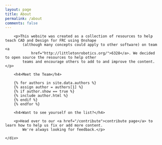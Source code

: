 ```yaml
---
layout: page
title: About
permalink: /about
comments: false
---
```


<div class="row justify-content-center">
    <div class="col-md-8 pr-5">

        <p>This website was created as a collection of resources to help teach CAD and Design for FRC using Onshape
            (although many concepts could apply to other software) on team <a
                href="http://littletonrobotics.org/">6328</a>. We decided to open source the resources to help other
            teams and encourage others to add to and improve the content.</p>

        <h4>Meet the Team</h4>

        {% for authors in site.data.authors %}
        {% assign author = authors[1] %}
        {% if author.show == true %}
        {% include author.html %}
        {% endif %}
        {% endfor %}

        <h4>Want to see yourself on the list?</h4>

        <p>Head over to our <a href="/contribute">contribute page</a> to learn how to help us fix or add more content.
            We're always looking for feedback.</p>

    </div>
</div>